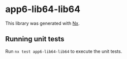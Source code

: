# app6-lib64-lib64

This library was generated with [Nx](https://nx.dev).

## Running unit tests

Run `nx test app6-lib64-lib64` to execute the unit tests.
